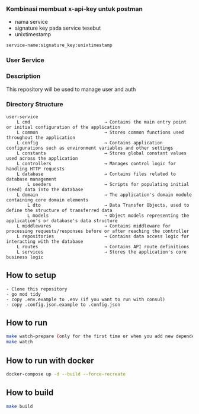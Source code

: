 <h3>Kombinasi membuat x-api-key untuk postman</h3>

- nama service
- signature key pada service tesebut
- unixtimestamp

`service-name:signature_key:unixtimestamp`

<h3>User Service</h3>

<h3>Description</h3>

<p>This repository will be used to manage user and auth</p>

<h3>Directory Structure</h3>

```
user-service
    L cmd                            → Contains the main entry point or initial configuration of the application
    L common                         → Stores common functions used throughout the application
    L config                         → Contains application configurations such as environment variables and other settings
    L constants                      → Stores global constant values used across the application
    L controllers                    → Manages control logic for handling HTTP requests
    L database                       → Contains files related to database management
        L seeders                    → Scripts for populating initial (seed) data into the database
    L domain                         → The application's domain module containing core domain elements
        L dto                        → Data Transfer Objects, used to define the structure of transferred data
        L models                     → Object models representing the application's or database's data structure
    L middlewares                    → Contains middleware for processing requests/responses before or after reaching the controller
    L repositories                   → Contains data access logic for interacting with the database
    L routes                         → Contains API route definitions
    L services                       → Stores the application's core business logic
```

## How to setup

```
- Clone this repository
- go mod tidy
- copy .env.example to .env (if you want to run with consul)
- copy .config.json.example to .config.json
```

## How to run

```bash
make watch-prepare (only for the first time or when you add new dependency)
make watch
```

## How to run with docker

```bash
docker-compose up -d --build --force-recreate
```

## How to build
```bash
make build
```

